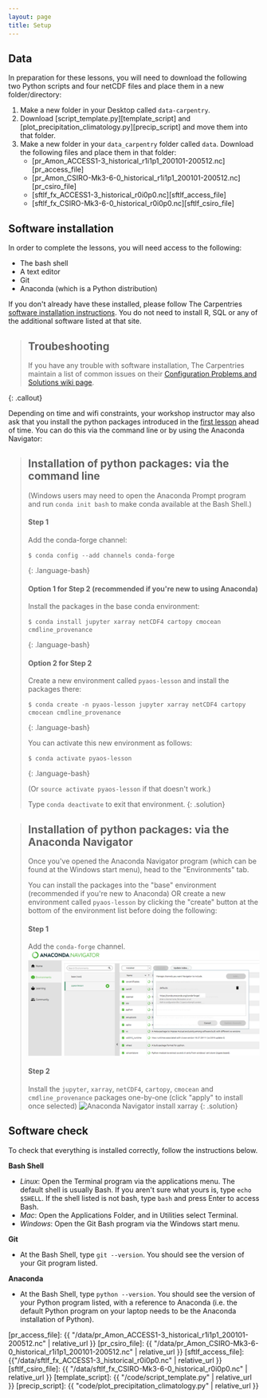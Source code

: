 ```yaml
---
layout: page
title: Setup
---
```


## Data

In preparation for these lessons,
you will need to download the following two Python scripts and four netCDF files
and place them in a new folder/directory:

1. Make a new folder in your Desktop called `data-carpentry`.
2. Download [script_template.py][template_script] and [plot_precipitation_climatology.py][precip_script] and move them into that folder.
3. Make a new folder in your `data_carpentry` folder called `data`.
   Download the following files and place them in that folder:
   - [pr_Amon_ACCESS1-3_historical_r1i1p1_200101-200512.nc][pr_access_file]
   - [pr_Amon_CSIRO-Mk3-6-0_historical_r1i1p1_200101-200512.nc][pr_csiro_file]
   - [sftlf_fx_ACCESS1-3_historical_r0i0p0.nc][sftlf_access_file]
   - [sftlf_fx_CSIRO-Mk3-6-0_historical_r0i0p0.nc][sftlf_csiro_file]


## Software installation

In order to complete the lessons,
you will need access to the following:

* The bash shell
* A text editor
* Git
* Anaconda (which is a Python distribution)

If you don't already have these installed,
please follow The Carpentries [software installation instructions](https://carpentries.github.io/workshop-template/#setup).
You do not need to install R, SQL or any of the additional software listed at that site.

> ## Troubeshooting
>
> If you have any trouble with software installation,
> The Carpentries maintain a list of common issues on their
> [Configuration Problems and Solutions wiki page](https://github.com/carpentries/workshop-template/wiki/Configuration-Problems-and-Solutions).
>
{: .callout}

Depending on time and wifi constraints,
your workshop instructor may also ask that you install the python packages introduced in the
[first lesson](https://carpentrieslab.github.io/python-aos-lesson/01-conda/index.html)
ahead of time.
You can do this via the command line or by using the Anaconda Navigator:

> ## Installation of python packages: via the command line
>
> (Windows users may need to open the Anaconda Prompt program
> and run `conda init bash` to make conda available at the Bash Shell.)
>
> #### Step 1
> 
> Add the conda-forge channel:
> ~~~
> $ conda config --add channels conda-forge
> ~~~
> {: .language-bash}
>
> #### Option 1 for Step 2 (recommended if you're new to using Anaconda)
>
> Install the packages in the base conda environment:
> ~~~
> $ conda install jupyter xarray netCDF4 cartopy cmocean cmdline_provenance
> ~~~
> {: .language-bash}
>
> #### Option 2 for Step 2
>
> Create a new environment called `pyaos-lesson` and install the packages there:
> ~~~
> $ conda create -n pyaos-lesson jupyter xarray netCDF4 cartopy cmocean cmdline_provenance
> ~~~
> {: .language-bash}
>
> You can activate this new environment as follows:
> ~~~
> $ conda activate pyaos-lesson
> ~~~
> {: .language-bash}
>
> (Or `source activate pyaos-lesson` if that doesn't work.)
>
> Type `conda deactivate` to exit that environment.
{: .solution}

> ## Installation of python packages: via the Anaconda Navigator
>
> Once you've opened the Anaconda Navigator program
> (which can be found at the Windows start menu),
> head to the "Environments" tab.
> 
> You can install the packages into the "base" environment
> (recommended if you're new to Anaconda)
> OR create a new environment called `pyaos-lesson`
> by clicking the "create" button at the bottom of the environment
> list before doing the following:
>
> #### Step 1 
>
> Add the `conda-forge` channel. 
> ![Anaconda Navigator add conda-forge](fig/01-navigator-conda-forge.png)
>
> #### Step 2 
>
> Install the `jupyter`, `xarray`, `netCDF4`, `cartopy`, `cmocean` and `cmdline_provenance`
> packages one-by-one (click "apply" to install once selected)
> ![Anaconda Navigator install xarray](fig/01-navigator-xarray.png)
{: .solution}

## Software check

To check that everything is installed correctly, follow the instructions below.

**Bash Shell**

* *Linux*: Open the Terminal program via the applications menu. The default shell is usually Bash. If you aren't sure what yours is, type `echo $SHELL`. If the shell listed is not bash, type `bash` and press Enter to access Bash.
* *Mac*: Open the Applications Folder, and in Utilities select Terminal.
* *Windows*: Open the Git Bash program via the Windows start menu.

**Git**

* At the Bash Shell, type `git --version`. You should see the version of your Git program listed. 

**Anaconda**

* At the Bash Shell, type `python --version`. You should see the version of your Python program listed, with a reference to Anaconda (i.e. the default Python program on your laptop needs to be the Anaconda installation of Python).



[pr_access_file]: {{ "/data/pr_Amon_ACCESS1-3_historical_r1i1p1_200101-200512.nc" | relative_url }}
[pr_csiro_file]: {{ "/data/pr_Amon_CSIRO-Mk3-6-0_historical_r1i1p1_200101-200512.nc" | relative_url }}
[sftlf_access_file]: {{"/data/sftlf_fx_ACCESS1-3_historical_r0i0p0.nc" | relative_url }}
[sftlf_csiro_file]: {{ "/data/sftlf_fx_CSIRO-Mk3-6-0_historical_r0i0p0.nc" | relative_url }}
[template_script]: {{ "/code/script_template.py" | relative_url }}
[precip_script]: {{ "code/plot_precipitation_climatology.py" | relative_url }}
